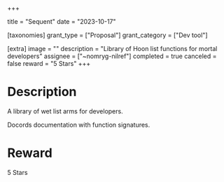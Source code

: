 +++

title = "Sequent"
date = "2023-10-17"

[taxonomies]
grant_type = ["Proposal"]
grant_category = ["Dev tool"]

[extra]
image = ""
description = "Library of Hoon list functions for mortal developers"
assignee = ["~nomryg-nilref"]
completed = true
canceled = false
reward = "5 Stars"
+++

# Description
A library of wet list arms for developers.

Docords documentation with function signatures.

# Reward
5 Stars
